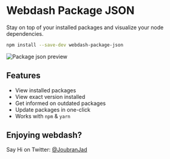 # Webdash Package JSON

Stay on top of your installed packages and visualize your node dependencies.

```bash
npm install --save-dev webdash-package-json
```

![Package json preview](https://i.imgur.com/hBikrcr.png)


## Features

* View installed packages
* View exact version installed
* Get informed on outdated packages
* Update packages in one-click
* Works with `npm` & `yarn`

## Enjoying webdash?

Say Hi on Twitter: [@JoubranJad](https://twitter.com/JoubranJad)
